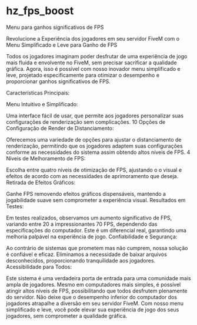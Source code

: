 # hz_fps_boost
Menu para ganhos significativos de FPS

Revolucione a Experiência dos jogadores em seu servidor FiveM com o Menu Simplificado e Leve para Ganho de FPS

Todos os jogadores imaginam poder desfrutar de uma experiência de jogo mais fluida e envolvente no FiveM, sem precisar sacrificar a qualidade gráfica.
Agora, isso é possível com nosso inovador menu simplificado e leve, projetado especificamente para otimizar o desempenho e proporcionar ganhos significativos de FPS.

Características Principais:

Menu Intuitivo e Simplificado:

Uma interface fácil de usar, que permite aos jogadores personalizar suas configurações de renderização sem complicações.
10 Opções de Configuração de Render de Distanciamento:

Oferecemos uma variedade de opções para ajustar o distanciamento de renderização, permitindo que os jogadores adaptem suas configurações conforme as necessidades do sistema assim obtendo altos níveis de FPS.
4 Níveis de Melhoramento de FPS:

Escolha entre quatro níveis de otimização de FPS, ajustando o o visual e efeitos de acordo com as necessidades de aprimoramento que deseja.
Retirada de Efeitos Gráficos:

Ganhe FPS removendo efeitos gráficos dispensáveis, mantendo a jogabilidade suave sem comprometer a experiência visual.
Resultados em Testes:

Em testes realizados, observamos um aumento significativo de FPS, variando entre 20 a impressionantes 70 FPS, dependendo das especificações do computador. Este é um diferencial real, garantindo uma melhoria palpável na experiência de jogo.
Confiabilidade e Segurança:

Ao contrário de sistemas que prometem mas não cumprem, nossa solução é confiável e eficaz. Eliminamos a necessidade de baixar arquivos desconhecidos, proporcionando tranquilidade aos jogadores.
Acessibilidade para Todos:

Este sistema é uma verdadeira porta de entrada para uma comunidade mais ampla de jogadores.
Mesmo em computadores mais simples, é possível atingir altos níveis de FPS, possibilitando que todos desfrutem plenamente do servidor.
Não deixe que o desempenho inferior do computador dos jogadores atrapalhe a diversão em seu servidor FiveM. 
Com nosso menu simplificado e leve, você pode elevar sua experiência de jogo dos seus jogadores, sem comprometer a qualidade gráfica.
